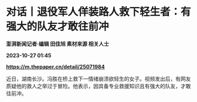 # 对话丨退役军人佯装路人救下轻生者：有强大的队友才敢往前冲
**澎湃新闻记者·编辑 田佳旭 素材来源 相关人士**

**2023-10-27 01:45**

**https://m.thepaper.cn/detail/25071984**

近日，湖南长沙。冯胜在桥上救下一情绪崩溃欲轻生的女子。视频发出后，有网友质疑他的救人之举过于冒险。他表示，因具备专业救援知识且有强大的队友，才敢往前冲。